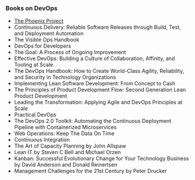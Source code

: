 ### Books on DevOps
- [The Phoenix Project](https://www.google.co.in/url?sa=t&rct=j&q=&esrc=s&source=web&cd=1&cad=rja&uact=8&ved=0ahUKEwjM8rPg_9_TAhXG8CYKHfNFDlwQFggiMAA&url=http%3A%2F%2Fitrevolution.com%2Fwp-content%2Fuploads%2Ffiles%2FPhoenixProjectExcerpt.pdf&usg=AFQjCNGYt1ALVc2ramVw_oM4Qb4rQCTDmw&sig2=8IbYjokPh537topfFtxbDA])
- Continuous Delivery: Reliable Software Releases through Build, Test, and Deployment Automation
- The Visible Ops Handbook
- DevOps for Developers
- The Goal: A Process of Ongoing Improvement
- Effective DevOps: Building a Culture of Collaboration, Affinity, and Tooling at Scale
- The DevOps Handbook: How to Create World-Class Agility, Reliability, and Security in Technology Organizations
- Implementing Lean Software Development: From Concept to Cash
- The Principles of Product Development Flow: Second Generation Lean Product Development
- Leading the Transformation: Applying Agile and DevOps Principles at Scale
- Practical DevOps
- The DevOps 2.0 Toolkit: Automating the Continuous Deployment Pipeline with Containerized Microservices
- Web Operations: Keep The Data On Time
- Continuous Integration 
- The Art of Capacity Planning by John Allspaw 
- Lean IT by Steven C Bell and Michael Orzen
- Kanban: Successful Evolutionary Change for Your Technology Business by David Anderson and Donald Reinertsen
- Management Challenges for the 21st Century by Peter Drucker
